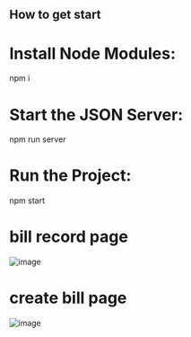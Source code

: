 ## How to get start

# Install Node Modules:

npm i 

# Start the JSON Server:

npm run server

# Run the Project:

npm start 

# bill record page
![image](https://github.com/JzzzzSkr/billNoteApp/assets/126542020/02ff2931-6689-4b9e-805a-60e7c1e5cf2f)

# create bill page
![image](https://github.com/JzzzzSkr/billNoteApp/assets/126542020/53f9981f-9889-427e-84c4-ed25e724a4a7)
